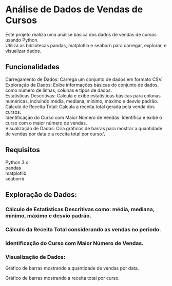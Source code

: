 # Análise de Dados de Vendas de Cursos

Este projeto realiza uma análise básica dos dados de vendas de cursos usando Python.\
Utiliza as bibliotecas pandas, matplotlib e seaborn para carregar, explorar, e visualizar dados.

## Funcionalidades

Carregamento de Dados: Carrega um conjunto de dados em formato CSV.\
Exploração de Dados: Exibe informações básicas do conjunto de dados, como número de linhas, colunas e tipos de dados.\
Estatísticas Descritivas: Calcula e exibe estatísticas básicas para colunas numéricas, incluindo média, mediana, mínimo, máximo e desvio padrão.\
Cálculo de Receita Total: Calcula a receita total gerada pela venda dos cursos.\
Identificação do Curso com Maior Número de Vendas: Identifica e exibe o curso com o maior número de vendas.\
Visualização de Dados: Cria gráficos de barras para mostrar a quantidade de vendas por data e a receita total por curso.\

## Requisitos

Python 3.x\
pandas\
matplotlib\
seaborn\

## Exploração de Dados:

### Cálculo de Estatísticas Descritivas como: média, mediana, mínimo, máximo e desvio padrão.

### Cálculo da Receita Total considerando as vendas no periodo.

### Identificação do Curso com Maior Número de Vendas.

### Visualização de Dados:

Gráfico de barras mostrando a quantidade de vendas por data.

Gráfico de barras mostrando a receita total por curso.
